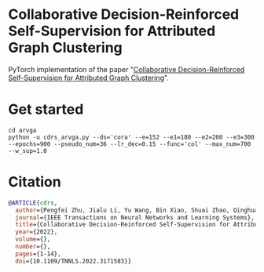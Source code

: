 # Collaborative Decision-Reinforced Self-Supervision for Attributed Graph Clustering
PyTorch implementation of the paper "[Collaborative Decision-Reinforced Self-Supervision for Attributed Graph Clustering]()".


# Get started
```Shell
cd arvga
python -u cdrs_arvga.py --ds='cora' --e=152 --e1=180 --e2=200 --e3=300 --epochs=900 --pseudo_num=36 --lr_dec=0.15 --func='col' --max_num=700 --w_sup=1.0
```

# Citation

```BibTeX
@ARTICLE{cdrs,
  author={Pengfei Zhu, Jialu Li, Yu Wang, Bin Xiao, Shuai Zhao, Qinghua Hu},
  journal={IEEE Transactions on Neural Networks and Learning Systems}, 
  title={Collaborative Decision-Reinforced Self-Supervision for Attributed Graph Clustering}, 
  year={2022},
  volume={},
  number={},
  pages={1-14},
  doi={10.1109/TNNLS.2022.3171583}}
```

